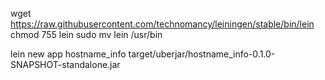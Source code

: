 wget https://raw.githubusercontent.com/technomancy/leiningen/stable/bin/lein
chmod 755 lein
sudo mv lein /usr/bin

lein new app hostname_info
target/uberjar/hostname_info-0.1.0-SNAPSHOT-standalone.jar
